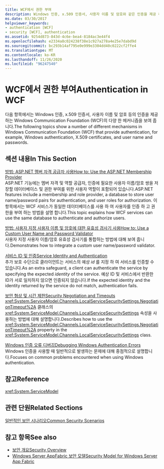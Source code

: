 ```yaml
---
title: WCF에서 권한 부여
description: Windows 인증, x.509 인증서, 사용자 이름 및 암호와 같은 인증을 제공 하는 WCF의 여러 메커니즘에 대해 알아봅니다.
ms.date: 03/30/2017
helpviewer_keywords:
- authentication [WCF]
- security [WCF], authentication
ms.assetid: 9254d873-843d-4c6e-bea4-8184ac3e44f4
ms.openlocfilehash: e2334a8c024238f38e1c927a278a4e25e7dabd9d
ms.sourcegitcommit: bc293b14af795e0e999e3304dd40c0222cf2ffe4
ms.translationtype: MT
ms.contentlocale: ko-KR
ms.lasthandoff: 11/26/2020
ms.locfileid: "96247540"
---
```

# <a name="authentication-in-wcf"></a><span data-ttu-id="57416-103">WCF에서 권한 부여</span><span class="sxs-lookup"><span data-stu-id="57416-103">Authentication in WCF</span></span>

<span data-ttu-id="57416-104">다음 항목에서는 Windows 인증, x.509 인증서, 사용자 이름 및 암호 등의 인증을 제공 하는 Windows Communication Foundation (WCF)의 다양 한 메커니즘을 보여 줍니다.</span><span class="sxs-lookup"><span data-stu-id="57416-104">The following topics show a number of different mechanisms in Windows Communication Foundation (WCF) that provide authentication, for example, Windows authentication, X.509 certificates, and user name and passwords.</span></span>  
  
## <a name="in-this-section"></a><span data-ttu-id="57416-105">섹션 내용</span><span class="sxs-lookup"><span data-stu-id="57416-105">In This Section</span></span>  

 [<span data-ttu-id="57416-106">방법: ASP.NET 멤버 자격 공급자 사용</span><span class="sxs-lookup"><span data-stu-id="57416-106">How to: Use the ASP.NET Membership Provider</span></span>](how-to-use-the-aspnet-membership-provider.md)  
 <span data-ttu-id="57416-107">ASP.NET 기능에는 멤버 자격 및 역할 공급자, 인증에 필요한 사용자 이름/암호 쌍을 저장할 데이터베이스 및 권한 부여를 위한 사용자 역할이 포함되어 있습니다.</span><span class="sxs-lookup"><span data-stu-id="57416-107">ASP.NET features include a membership and role provider, a database to store user name/password pairs for authentication, and user roles for authorization.</span></span> <span data-ttu-id="57416-108">이 항목에서는 WCF 서비스가 동일한 데이터베이스를 사용 하 여 사용자를 인증 하 고 권한을 부여 하는 방법을 설명 합니다.</span><span class="sxs-lookup"><span data-stu-id="57416-108">This topic explains how WCF services can use the same database to authenticate and authorize users.</span></span>  
  
 [<span data-ttu-id="57416-109">방법: 사용자 지정 사용자 이름 및 암호에 대한 유효성 검사기 사용</span><span class="sxs-lookup"><span data-stu-id="57416-109">How to: Use a Custom User Name and Password Validator</span></span>](how-to-use-a-custom-user-name-and-password-validator.md)  
 <span data-ttu-id="57416-110">사용자 지정 사용자 이름/암호 유효성 검사기를 통합하는 방법에 대해 보여 줍니다.</span><span class="sxs-lookup"><span data-stu-id="57416-110">Demonstrates how to integrate a custom user name/password validator.</span></span>  
  
 [<span data-ttu-id="57416-111">서비스 ID 및 인증</span><span class="sxs-lookup"><span data-stu-id="57416-111">Service Identity and Authentication</span></span>](service-identity-and-authentication.md)  
 <span data-ttu-id="57416-112">추가 보호 수단으로 클라이언트는 서비스의 예상 *id* 를 지정 하 여 서비스를 인증할 수 있습니다.</span><span class="sxs-lookup"><span data-stu-id="57416-112">As an extra safeguard, a client can authenticate the service by specifying the expected *identity* of the service.</span></span> <span data-ttu-id="57416-113">예상 ID 및 서비스에서 반환한 ID가 서로 일치하지 않으면 인증되지 않습니다.</span><span class="sxs-lookup"><span data-stu-id="57416-113">If the expected identity and the identity returned by the service do not match, authentication fails.</span></span>  
  
 [<span data-ttu-id="57416-114">보안 협상 및 시간 제한</span><span class="sxs-lookup"><span data-stu-id="57416-114">Security Negotiation and Timeouts</span></span>](security-negotiation-and-timeouts.md)  
 <span data-ttu-id="57416-115"><xref:System.ServiceModel.Channels.LocalServiceSecuritySettings.NegotiationTimeout%2A> 클래스의 <xref:System.ServiceModel.Channels.LocalServiceSecuritySettings> 속성을 사용하는 방법에 대해 설명합니다.</span><span class="sxs-lookup"><span data-stu-id="57416-115">Describes how to use the <xref:System.ServiceModel.Channels.LocalServiceSecuritySettings.NegotiationTimeout%2A> property in the <xref:System.ServiceModel.Channels.LocalServiceSecuritySettings> class.</span></span>  
  
 [<span data-ttu-id="57416-116">Windows 인증 오류 디버깅</span><span class="sxs-lookup"><span data-stu-id="57416-116">Debugging Windows Authentication Errors</span></span>](debugging-windows-authentication-errors.md)  
 <span data-ttu-id="57416-117">Windows 인증을 사용할 때 일반적으로 발생하는 문제에 대해 중점적으로 설명합니다.</span><span class="sxs-lookup"><span data-stu-id="57416-117">Focuses on common problems encountered when using Windows authentication.</span></span>  
  
## <a name="reference"></a><span data-ttu-id="57416-118">참고</span><span class="sxs-lookup"><span data-stu-id="57416-118">Reference</span></span>  

 <xref:System.ServiceModel>  
  
## <a name="related-sections"></a><span data-ttu-id="57416-119">관련 단원</span><span class="sxs-lookup"><span data-stu-id="57416-119">Related Sections</span></span>  

 [<span data-ttu-id="57416-120">일반적인 보안 시나리오</span><span class="sxs-lookup"><span data-stu-id="57416-120">Common Security Scenarios</span></span>](common-security-scenarios.md)  
  
## <a name="see-also"></a><span data-ttu-id="57416-121">참고 항목</span><span class="sxs-lookup"><span data-stu-id="57416-121">See also</span></span>

- [<span data-ttu-id="57416-122">보안 개요</span><span class="sxs-lookup"><span data-stu-id="57416-122">Security Overview</span></span>](security-overview.md)
- <span data-ttu-id="57416-123">[Windows Server AppFabric 보안 모델](/previous-versions/appfabric/ee677202(v=azure.10))</span><span class="sxs-lookup"><span data-stu-id="57416-123">[Security Model for Windows Server App Fabric](/previous-versions/appfabric/ee677202(v=azure.10))</span></span>
